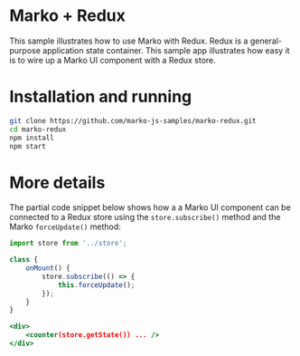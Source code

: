Marko + Redux
==================================

This sample illustrates how to use Marko with Redux. Redux is a general-purpose application state container. This sample app illustrates how easy it is to wire up a Marko UI component with a Redux store.

# Installation and running

```bash
git clone https://github.com/marko-js-samples/marko-redux.git
cd marko-redux
npm install
npm start
```
# More details

The partial code snippet below shows how a a Marko UI component can be connected to a Redux store using the `store.subscribe()` method and the Marko `forceUpdate()` method:

```jsx
import store from '../store';

class {
    onMount() {
        store.subscribe(() => {
            this.forceUpdate();
        });
    }
}

<div>
    <counter(store.getState()) ... />
</div>
```